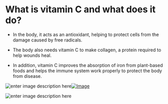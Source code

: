 ﻿

# What is vitamin C and what does it do?

-  In the body, it acts as an antioxidant, helping to protect cells from the damage caused by free radicals. 

-  The body also needs vitamin C to make collagen, a protein required to help wounds heal.

-  In addition, vitamin C improves the absorption of iron from plant-based foods and helps the immune system work properly to protect the body from disease.

![enter image description here](https://i.hizliresim.com/2w0xkul.png)[![Image](https://i.hizliresim.com/h47wwbo.png)](https://hizliresim.com/h47wwbo)

![enter image description here](https://i.hizliresim.com/4dzcn4o.png)

